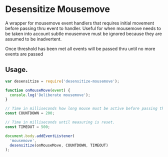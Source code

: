 # Desensitize Mousemove

A wrapper for mousemove event handlers that requires initial movement before passing thru event to handler. Useful for when mousemove needs to be taken into account subtle mousemove must be ignored because they are assumed to be inadvertent.

Once threshold has been met all events will be passed thru until no more events are passed

## Usage.

```js
var desensitize = require('desensitize-mousemove');

function onMouseMove(event) {
  console.log('Deliberate mousemove');
}

// Time in milliseconds how long mouse must be active before passing thru event.
const COUNTDOWN = 200;

// Time in milliseconds until measuring is reset.
const TIMEOUT = 500;

document.body.addEventListener(
  'mousemove',
  desensitize(onMouseMove, COUNTDOWN, TIMEOUT)
);
```
